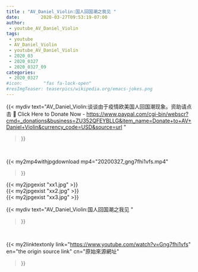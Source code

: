 ```yaml
---
title : "AV_Daniel_Violin:国人回国潮之我见 "
date:        2020-03-27T09:53:19-07:00
author:
 - youtube_AV_Daniel_Violin
tags:
 - youtube
 - AV_Daniel_Violin
 - youtube_AV_Daniel_Violin
 - 2020_03
 - 2020_0327
 - 2020_0327_09
categories:
 - 2020_0327
#icon:        "fas fa-lock-open"
#resImgTeaser: teaserpics/wikipedia.org/emacs-jokes.png
---
```


{{< mydiv text="AV_Daniel_Violin:谈谈由于疫情欧美国人回国潮现象。资助请点击 📌 Click Here to Donate Now - https://www.paypal.com/cgi-bin/webscr?cmd=_donations&business=ZU352QFEYBLLG&item_name=Donate+to+AV+Daniel+Violin&currency_code=USD&source=url "
>}}
<br>


{{< my2mp4withjpgdownload mp4="20200327_gng7fhi1vfs.mp4"
>}}

{{< my2jpgexist "xx1.jpg" >}}<br>
{{< my2jpgexist "xx2.jpg" >}}<br>
{{< my2jpgexist "xx3.jpg" >}}<br>



{{< mydiv text="AV_Daniel_Violin:国人回国潮之我见 "
>}}
<br>

{{< my2linktextonly link="https://www.youtube.com/watch?v=Gng7fhi1vfs"
en="the origin source link" cn="原始來源網址"
>}}


<br>

